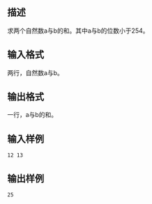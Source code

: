 ## 描述

求两个自然数a与b的和。其中a与b的位数小于254。

## 输入格式

两行，自然数a与b。 

## 输出格式

一行，a与b的和。 

## 输入样例

```plaintext
12 13 
```

## 输出样例

```plaintext
25 
```



 



 

